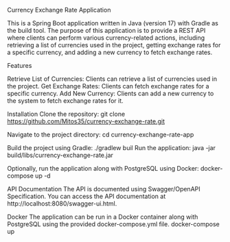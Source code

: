 Currency Exchange Rate Application

This is a Spring Boot application written in Java (version 17) with Gradle as the build tool. The purpose of this application is to provide a REST API where clients can perform various currency-related actions, including retrieving a list of currencies used in the project, getting exchange rates for a specific currency, and adding a new currency to fetch exchange rates.

Features

Retrieve List of Currencies: Clients can retrieve a list of currencies used in the project. Get Exchange Rates: Clients can fetch exchange rates for a specific currency. Add New Currency: Clients can add a new currency to the system to fetch exchange rates for it.

Installation Clone the repository: git clone https://github.com/Mitos35/currency-exchange-rate.git

Navigate to the project directory: cd currency-exchange-rate-app

Build the project using Gradle: ./gradlew buil Run the application: java -jar build/libs/currency-exchange-rate.jar

Optionally, run the application along with PostgreSQL using Docker: docker-compose up -d

API Documentation The API is documented using Swagger/OpenAPI Specification. You can access the API documentation at http://localhost:8080/swagger-ui.html.

Docker The application can be run in a Docker container along with PostgreSQL using the provided docker-compose.yml file. docker-compose up
